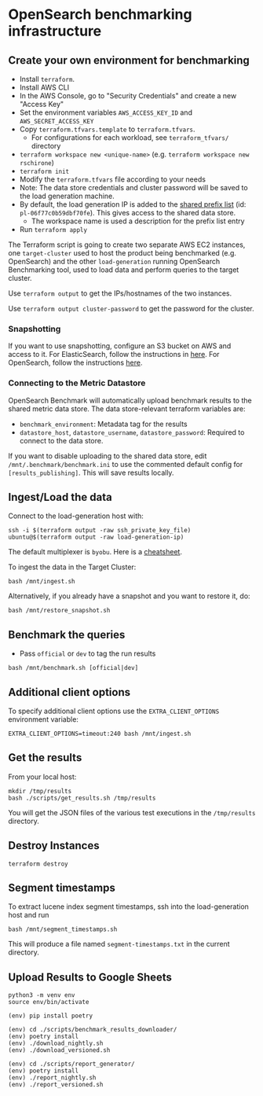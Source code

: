 # OpenSearch benchmarking infrastructure

## Create your own environment for benchmarking

- Install `terraform`.
- Install AWS CLI
- In the AWS Console, go to "Security Credentials" and create a new "Access Key"
- Set the environment variables `AWS_ACCESS_KEY_ID` and `AWS_SECRET_ACCESS_KEY`
- Copy `terraform.tfvars.template` to `terraform.tfvars`.
  - For configurations for each workload, see `terraform_tfvars/` directory
- `terraform workspace new <unique-name>` (e.g. `terraform workspace new rschirone`)
- `terraform init`
- Modify the `terraform.tfvars` file according to your needs
- Note: The data store credentials and cluster password will be saved to the load generation machine.
- By default, the load generation IP is added to the [shared prefix list](https://us-east-1.console.aws.amazon.com/vpcconsole/home?region=us-east-1#PrefixListDetails:prefixListId=pl-06f77c0b59dbf70fe) (id: `pl-06f77c0b59dbf70fe`). This gives access to the shared data store.
  - The workspace name is used a description for the prefix list entry
- Run `terraform apply`

The Terraform script is going to create two separate AWS EC2 instances, one `target-cluster` used to host the product being benchmarked (e.g. OpenSearch) and the other `load-generation` running OpenSearch Benchmarking tool, used to load data and perform queries to the target cluster.

Use `terraform output` to get the IPs/hostnames of the two instances.

Use `terraform output cluster-password` to get the password for the cluster.

### Snapshotting

If you want to use snapshotting, configure an S3 bucket on AWS and access to it. For ElasticSearch, follow the instructions in [here](https://www.elastic.co/guide/en/elasticsearch/reference/current/repository-s3.html). For OpenSearch, follow the instructions [here](https://opensearch.org/docs/latest/tuning-your-cluster/availability-and-recovery/snapshots/index/).

### Connecting to the Metric Datastore

OpenSearch Benchmark will automatically upload benchmark results to the shared metric data store. The data store-relevant terraform variables are:

- `benchmark_environment`: Metadata tag for the results
- `datastore_host`, `datastore_username`, `datastore_password`: Required to connect to the data store.

If you want to disable uploading to the shared data store, edit `/mnt/.benchmark/benchmark.ini` to use the commented default config for `[results_publishing]`. This will save results locally.

## Ingest/Load the data

Connect to the load-generation host with:

```shell
ssh -i $(terraform output -raw ssh_private_key_file) ubuntu@$(terraform output -raw load-generation-ip)
```

The default multiplexer is `byobu`. Here is a [cheatsheet](https://gist.github.com/devhero/7b9a7281db0ac4ba683f).

To ingest the data in the Target Cluster:

```shell
bash /mnt/ingest.sh
```

Alternatively, if you already have a snapshot and you want to restore it, do:

```shell
bash /mnt/restore_snapshot.sh
```

## Benchmark the queries

- Pass `official` or `dev` to tag the run results

```shell
bash /mnt/benchmark.sh [official|dev]
```

## Additional client options

To specify additional client options use the `EXTRA_CLIENT_OPTIONS` environment variable:

```shell
EXTRA_CLIENT_OPTIONS=timeout:240 bash /mnt/ingest.sh
```

## Get the results

From your local host:

```shell
mkdir /tmp/results
bash ./scripts/get_results.sh /tmp/results
```

You will get the JSON files of the various test executions in the `/tmp/results` directory.

## Destroy Instances

```shell
terraform destroy
```

## Segment timestamps

To extract lucene index segment timestamps, ssh into the load-generation host and run

```shell
bash /mnt/segment_timestamps.sh
```

This will produce a file named `segment-timestamps.txt` in the current directory.

## Upload Results to Google Sheets

```shell
python3 -m venv env
source env/bin/activate

(env) pip install poetry

(env) cd ./scripts/benchmark_results_downloader/
(env) poetry install
(env) ./download_nightly.sh
(env) ./download_versioned.sh

(env) cd ./scripts/report_generator/
(env) poetry install
(env) ./report_nightly.sh
(env) ./report_versioned.sh
